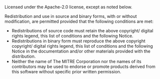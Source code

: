 
Licensed under the Apache-2.0 license, except as noted below.  

Redistribution and use in source and binary forms, with or without modification, are permitted provided that the following conditions are met:

* Redistributions of source code must retain the above copyright/ digital rights legend, this list of conditions and the following Notice.  
* Redistributions in binary form must reproduce the above copyright copyright/ digital rights legend, this list of conditions and the following Notice in the documentation and/or other materials provided with the distribution.  
* Neither the name of The MITRE Corporation nor the names of its contributors may be used to endorse or promote products derived from this software without specific prior written permission.  
 
